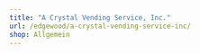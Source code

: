 ```yaml
---
title: "A Crystal Vending Service, Inc."
url: /edgewood/a-crystal-vending-service-inc/
shop: Allgemein
---
```

